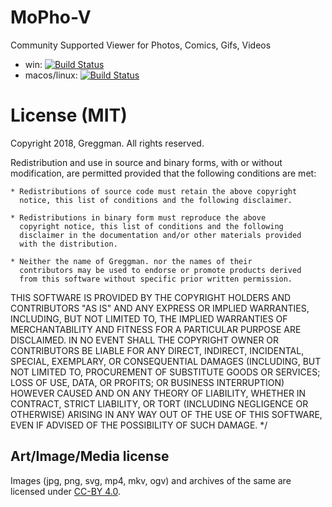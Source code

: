 # MoPho-V

Community Supported Viewer for Photos, Comics, Gifs, Videos

* win: [![Build Status](https://ci.appveyor.com/api/projects/status/github/greggman/MoPho-V?branch=master&svg=true)](https://ci.appveyor.com/project/greggman/mopho-v)
* macos/linux: [![Build Status](https://travis-ci.org/greggman/MoPho-V.svg?branch=master)](https://travis-ci.org/greggman/MoPho-V)

# License (MIT)

Copyright 2018, Greggman.
All rights reserved.

Redistribution and use in source and binary forms, with or without
modification, are permitted provided that the following conditions are
met:

    * Redistributions of source code must retain the above copyright
      notice, this list of conditions and the following disclaimer.

    * Redistributions in binary form must reproduce the above
      copyright notice, this list of conditions and the following
      disclaimer in the documentation and/or other materials provided
      with the distribution.

    * Neither the name of Greggman. nor the names of their
      contributors may be used to endorse or promote products derived
      from this software without specific prior written permission.

THIS SOFTWARE IS PROVIDED BY THE COPYRIGHT HOLDERS AND CONTRIBUTORS
"AS IS" AND ANY EXPRESS OR IMPLIED WARRANTIES, INCLUDING, BUT NOT
LIMITED TO, THE IMPLIED WARRANTIES OF MERCHANTABILITY AND FITNESS FOR
A PARTICULAR PURPOSE ARE DISCLAIMED. IN NO EVENT SHALL THE COPYRIGHT
OWNER OR CONTRIBUTORS BE LIABLE FOR ANY DIRECT, INDIRECT, INCIDENTAL,
SPECIAL, EXEMPLARY, OR CONSEQUENTIAL DAMAGES (INCLUDING, BUT NOT
LIMITED TO, PROCUREMENT OF SUBSTITUTE GOODS OR SERVICES; LOSS OF USE,
DATA, OR PROFITS; OR BUSINESS INTERRUPTION) HOWEVER CAUSED AND ON ANY
THEORY OF LIABILITY, WHETHER IN CONTRACT, STRICT LIABILITY, OR TORT
(INCLUDING NEGLIGENCE OR OTHERWISE) ARISING IN ANY WAY OUT OF THE USE
OF THIS SOFTWARE, EVEN IF ADVISED OF THE POSSIBILITY OF SUCH DAMAGE.
*/

## Art/Image/Media license

Images (jpg, png, svg, mp4, mkv, ogv) and archives of the same
are licensed under [CC-BY 4.0](https://creativecommons.org/licenses/by/4.0/).